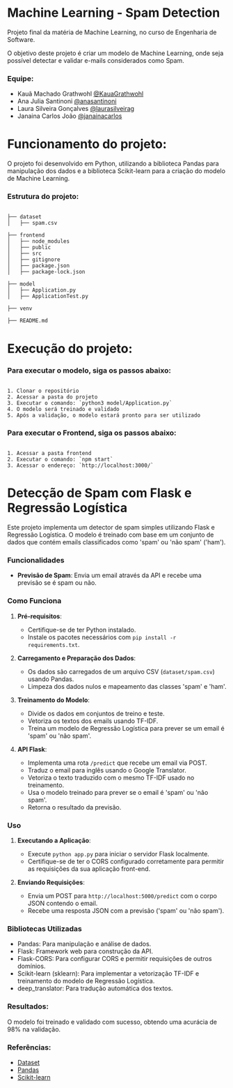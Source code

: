 # Machine Learning - Spam Detection

Projeto final da matéria de Machine Learning, no curso de Engenharia de Software.

O objetivo deste projeto é criar um modelo de Machine Learning, onde seja possível detectar e validar e-mails considerados como Spam.


### Equipe:

- Kauã Machado Grathwohl [@KauaGrathwohl](https://github.com/KauaGrathwohl)
- Ana Julia Santinoni [@anasantinoni](https://github.com/anasantinoni)
- Laura Silveira Gonçalves [@laurasilveirag](https://github.com/laurasilveirag)
- Janaina Carlos João [@janainacarlos](https://github.com/janainacarlos)


# Funcionamento do projeto:

O projeto foi desenvolvido em Python, utilizando a biblioteca Pandas para manipulação dos dados e a biblioteca Scikit-learn para a criação do modelo de Machine Learning.


### Estrutura do projeto:

```

├── dataset
│   ├── spam.csv

├── frontend
│   ├── node_modules
│   ├── public
│   ├── src
│   ├── gitignore
│   ├── package.json
│   ├── package-lock.json

├── model
│   ├── Application.py
│   ├── ApplicationTest.py

├── venv

├── README.md

```


# Execução do projeto:

### Para executar o modelo, siga os passos abaixo:

```

1. Clonar o repositório
2. Acessar a pasta do projeto
3. Executar o comando: `python3 model/Application.py`
4. O modelo será treinado e validado
5. Após a validação, o modelo estará pronto para ser utilizado

```


### Para executar o Frontend, siga os passos abaixo:

```

1. Acessar a pasta frontend
2. Executar o comando: `npm start`
3. Acessar o endereço: `http://localhost:3000/`

```

# Detecção de Spam com Flask e Regressão Logística

Este projeto implementa um detector de spam simples utilizando Flask e Regressão Logística. O modelo é treinado com base em um conjunto de dados que contém emails classificados como 'spam' ou 'não spam' ('ham').


### Funcionalidades

- **Previsão de Spam**: Envia um email através da API e recebe uma previsão se é spam ou não.


### Como Funciona

1. **Pré-requisitos**:
    - Certifique-se de ter Python instalado.
    - Instale os pacotes necessários com `pip install -r requirements.txt`.

2. **Carregamento e Preparação dos Dados**:
    - Os dados são carregados de um arquivo CSV (`dataset/spam.csv`) usando Pandas.
    - Limpeza dos dados nulos e mapeamento das classes 'spam' e 'ham'.

3. **Treinamento do Modelo**:
    - Divide os dados em conjuntos de treino e teste.
    - Vetoriza os textos dos emails usando TF-IDF.
    - Treina um modelo de Regressão Logística para prever se um email é 'spam' ou 'não spam'.

4. **API Flask**:
    - Implementa uma rota `/predict` que recebe um email via POST.
    - Traduz o email para inglês usando o Google Translator.
    - Vetoriza o texto traduzido com o mesmo TF-IDF usado no treinamento.
    - Usa o modelo treinado para prever se o email é 'spam' ou 'não spam'.
    - Retorna o resultado da previsão.


### Uso

1. **Executando a Aplicação**:
    - Execute `python app.py` para iniciar o servidor Flask localmente.
    - Certifique-se de ter o CORS configurado corretamente para permitir as requisições da sua aplicação front-end.

2. **Enviando Requisições**:
    - Envia um POST para `http://localhost:5000/predict` com o corpo JSON contendo o email.
    - Recebe uma resposta JSON com a previsão ('spam' ou 'não spam').


### Bibliotecas Utilizadas

- Pandas: Para manipulação e análise de dados.
- Flask: Framework web para construção da API.
- Flask-CORS: Para configurar CORS e permitir requisições de outros domínios.
- Scikit-learn (sklearn): Para implementar a vetorização TF-IDF e treinamento do modelo de Regressão Logística.
- deep_translator: Para tradução automática dos textos.


### Resultados:

O modelo foi treinado e validado com sucesso, obtendo uma acurácia de 98% na validação.


### Referências:

- [Dataset](https://www.kaggle.com/datasets/uciml/sms-spam-collection-dataset)
- [Pandas](https://pandas.pydata.org/)
- [Scikit-learn](https://scikit-learn.org/stable/)




